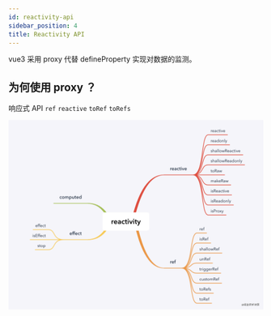 ```yaml
---
id: reactivity-api
sidebar_position: 4
title: Reactivity API
---
```


vue3 采用 proxy 代替 defineProperty 实现对数据的监测。

## 为何使用 proxy ？


响应式 API  `ref` `reactive` `toRef` `toRefs`

![reactivity](./img/reactivity.png)
